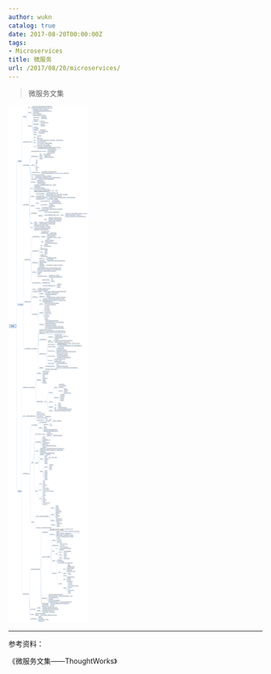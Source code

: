 ```yaml
---
author: wukn
catalog: true
date: 2017-08-20T00:00:00Z
tags:
- Microservices
title: 微服务
url: /2017/08/20/microservices/
---
```


> 微服务文集

<!--more-->

![](/img/post/microservices/microservices.png)

---

参考资料：

《微服务文集——ThoughtWorks》
